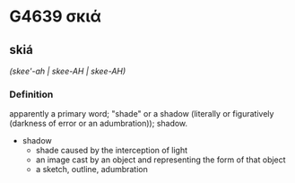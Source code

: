 # G4639 σκιά

## skiá

_(skee'-ah | skee-AH | skee-AH)_

### Definition

apparently a primary word; "shade" or a shadow (literally or figuratively (darkness of error or an adumbration)); shadow.

- shadow
  - shade caused by the interception of light
  - an image cast by an object and representing the form of that object
  - a sketch, outline, adumbration

